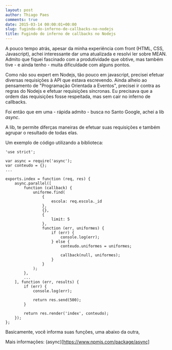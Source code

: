 ```yaml
---
layout: post
author: Thiago Paes
comments: true
date: 2015-03-14 00:00:01+00:00
slug: fugindo-do-inferno-de-callbacks-no-nodejs
title: Fugindo do inferno de callbacks no Nodejs
---
```

A pouco tempo atrás, apesar da minha experiência com front (HTML, CSS, Javascript), 
achei interessante dar uma atualizada e resolvi ler sobre MEAN. Admito que fiquei
fascinado com a produtividade que obtive, mas também tive - e ainda tenho - muita 
dificuldade com alguns pontos.

Como não sou expert em Nodejs, tão pouco em javascript, precisei efetuar diversas 
requisições à API que estava escrevendo.
Ainda alheio ao pensamento de "Programação Orientada a Eventos", precisei ir contra as
regras do Nodejs e efetuar requisições síncronas. Eu precisava que a ordem das requisições
fosse respeitada, mas sem cair no inferno de callbacks.

Foi então que em uma - rápida admito - busca no Santo Google, achei a lib *async*.

A lib, te permite diferças maneiras de efetuar suas requisições e também agrupar o resultado
de todas elas.

Um exemplo de código utilizando a biblioteca:

```
'use strict';

var async = require('async');
var conteudo = {};
...

exports.index = function (req, res) {
    async.parallel([
        function (callback) {
            uniforme.find(
                {
                    escola: req.escola._id
                },
                {},
                {
                    limit: 5
                },
                function (err, uniformes) {
                    if (err) {
                        console.log(err);
                    } else {
                        conteudo.uniformes = uniformes;

                        callback(null, uniformes);
                    }
                }
            );
        },
        ...
    ], function (err, results) {
        if (err) {
            console.log(err);

            return res.send(500);
        }

        return res.render('index', conteudo);
    });
};

```

Basicamente, você informa suas funções, uma abaixo da outra, 

Mais informações: (async)[https://www.npmjs.com/package/async]